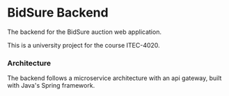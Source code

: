 # BidSure Backend

The backend for the BidSure auction web application.

This is a university project for the course ITEC-4020.

### Architecture

The backend follows a microservice architecture with an api gateway, built with Java's Spring framework.
